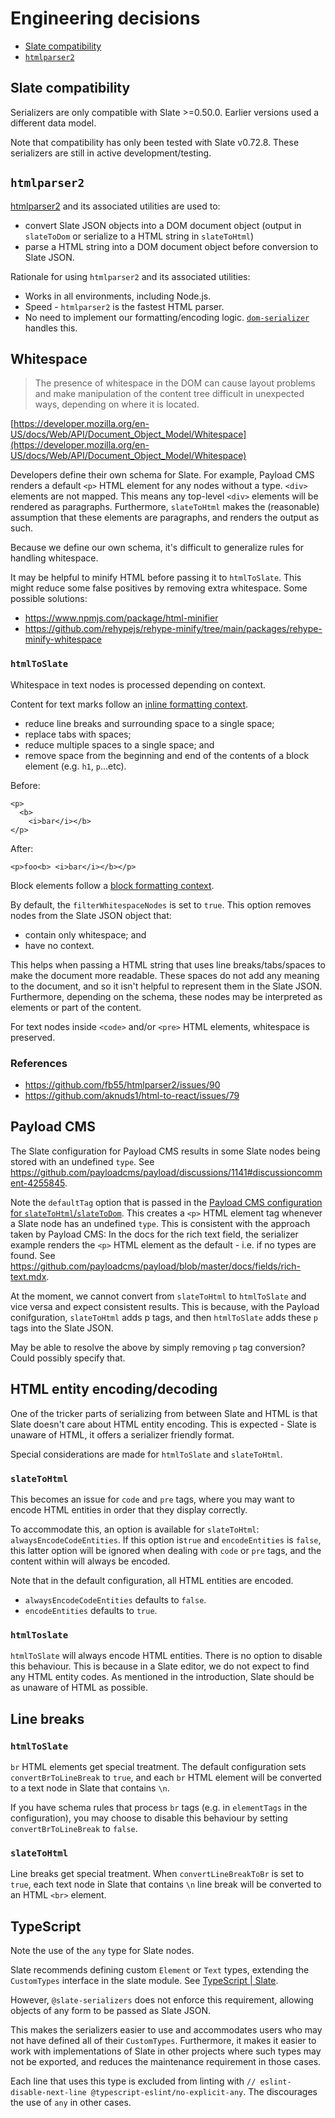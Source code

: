 # Engineering decisions

- [Slate compatibility](#slate-compatibility)
- [`htmlparser2`](#htmlparser2)

## Slate compatibility

Serializers are only compatible with Slate >=0.50.0. Earlier versions used a different data model.

Note that compatibility has only been tested with Slate v0.72.8. These serializers are still in active development/testing.

## `htmlparser2`

[htmlparser2](https://www.npmjs.com/package/htmlparser2) and its associated utilities are used to:

- convert Slate JSON objects into a DOM document object (output in `slateToDom` or serialize to a HTML string in `slateToHtml`)
- parse a HTML string into a DOM document object before conversion to Slate JSON.

Rationale for using `htmlparser2` and its associated utilities:

- Works in all environments, including Node.js.
- Speed - `htmlparser2` is the fastest HTML parser.
- No need to implement our formatting/encoding logic. [`dom-serializer`](https://www.npmjs.com/package/dom-serializer) handles this.

## Whitespace

> The presence of whitespace in the DOM can cause layout problems and make manipulation of the content tree difficult in unexpected ways, depending on where it is located.

[https://developer.mozilla.org/en-US/docs/Web/API/Document_Object_Model/Whitespace](https://developer.mozilla.org/en-US/docs/Web/API/Document_Object_Model/Whitespace)

Developers define their own schema for Slate. For example, Payload CMS renders a default `<p>` HTML element for any nodes without a type. `<div>` elements are not mapped. This means any top-level `<div>` elements will be rendered as paragraphs. Furthermore, `slateToHtml` makes the (reasonable) assumption that these elements are paragraphs, and renders the output as such.

Because we define our own schema, it's difficult to generalize rules for handling whitespace.

It may be helpful to minify HTML before passing it to `htmlToSlate`. This might reduce some false positives by removing extra whitespace. Some possible solutions:

- https://www.npmjs.com/package/html-minifier
- https://github.com/rehypejs/rehype-minify/tree/main/packages/rehype-minify-whitespace

### `htmlToSlate`

Whitespace in text nodes is processed depending on context.

Content for text marks follow an [inline formatting context](https://developer.mozilla.org/en-US/docs/Web/CSS/Inline_formatting_context).

- reduce line breaks and surrounding space to a single space;
- replace tabs with spaces;
- reduce multiple spaces to a single space; and
- remove space from the beginning and end of the contents of a block element (e.g. `h1`, `p`...etc).

Before:

```
<p>
  <b>
    <i>bar</i></b>
</p>
```

After:

```
<p>foo<b> <i>bar</i></b></p>
```

Block elements follow a [block formatting context](https://developer.mozilla.org/en-US/docs/Web/Guide/CSS/Block_formatting_context).

By default, the `filterWhitespaceNodes` is set to `true`. This option removes nodes from the Slate JSON object that:

- contain only whitespace; and
- have no context.

This helps when passing a HTML string that uses line breaks/tabs/spaces to make the document more readable. These spaces do not add any meaning to the document, and so it isn't helpful to represent them in the Slate JSON. Furthermore, depending on the schema, these nodes may be interpreted as elements or part of the content.

For text nodes inside `<code>` and/or `<pre>` HTML elements, whitespace is preserved.

### References

- https://github.com/fb55/htmlparser2/issues/90
- https://github.com/aknuds1/html-to-react/issues/79

## Payload CMS

The Slate configuration for Payload CMS results in some Slate nodes being stored with an undefined `type`. See https://github.com/payloadcms/payload/discussions/1141#discussioncomment-4255845.

Note the `defaultTag` option that is passed in the [Payload CMS configuration for `slateToHtml`/`slateToDom`](<](src/config/slateToDom/payload.ts)>). This creates a `<p>` HTML element tag whenever a Slate node has an undefined `type`. This is consistent with the approach taken by Payload CMS: In the docs for the rich text field, the serializer example renders the `<p>` HTML element as the default - i.e. if no types are found. See https://github.com/payloadcms/payload/blob/master/docs/fields/rich-text.mdx.

At the moment, we cannot convert from `slateToHtml` to `htmlToSlate` and vice versa and expect consistent results. This is because, with the Payload conifguration, `slateToHtml` adds p tags, and then `htmlToSlate` adds these `p` tags into the Slate JSON.

May be able to resolve the above by simply removing `p` tag conversion? Could possibly specify that.

## HTML entity encoding/decoding

One of the tricker parts of serializing from between Slate and HTML is that Slate doesn't care about HTML entity encoding. This is expected - Slate is unaware of HTML, it offers a serializer friendly format.

Special considerations are made for `htmlToSlate` and `slateToHtml`.

### `slateToHtml`

This becomes an issue for `code` and `pre` tags, where you may want to encode HTML entities in order that they display correctly.

To accommodate this, an option is available for `slateToHtml`: `alwaysEncodeCodeEntities`. If this option is`true` and `encodeEntities` is `false`, this latter option will be ignored when dealing with `code` or `pre` tags, and the content within will always be encoded.

Note that in the default configuration, all HTML entities are encoded.

- `alwaysEncodeCodeEntities` defaults to `false`.
- `encodeEntities` defaults to `true`.

### `htmlToslate`

`htmlToSlate` will always encode HTML entities. There is no option to disable this behaviour. This is because in a Slate editor, we do not expect to find any HTML entity codes. As mentioned in the introduction, Slate should be as unaware of HTML as possible.

## Line breaks

### `htmlToSlate`

`br` HTML elements get special treatment. The default configuration sets `convertBrToLineBreak` to `true`, and each `br` HTML element will be converted to a text node in Slate that contains `\n`.

If you have schema rules that process `br` tags (e.g. in `elementTags` in the configuration), you may choose to disable this behaviour by setting `convertBrToLineBreak` to `false`.

### `slateToHtml`

Line breaks get special treatment. When `convertLineBreakToBr` is set to `true`, each text node in Slate that contains `\n` line break will be converted to an HTML `<br>` element.

## TypeScript

Note the use of the `any` type for Slate nodes.

Slate recommends defining custom `Element` or `Text` types, extending the `CustomTypes` interface in the slate module. See [TypeScript | Slate](https://docs.slatejs.org/concepts/12-typescript).

However, `@slate-serializers` does not enforce this requirement, allowing objects of any form to be passed as Slate JSON.

This makes the serializers easier to use and accommodates users who may not have defined all of their `CustomTypes`. Furthermore, it makes it easier to work with implementations of Slate in other projects where such types may not be exported, and reduces the maintenance requirement in those cases.

Each line that uses this type is excluded from linting with `// eslint-disable-next-line @typescript-eslint/no-explicit-any`. The discourages the use of `any` in other cases.
